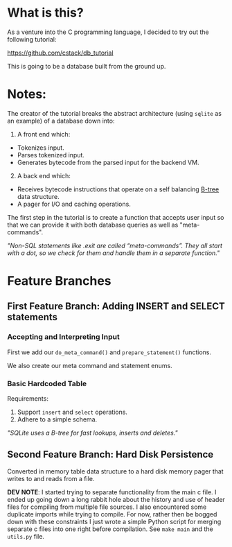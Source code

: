 # What is this?

As a venture into the C programming language, I decided to try out the following tutorial:

https://github.com/cstack/db_tutorial

This is going to be a database built from the ground up.


# Notes:

The creator of the tutorial breaks the abstract architecture (using `sqlite` as an example) of a database down into:
1. A front end which:
* Tokenizes input.
* Parses tokenized input.
* Generates bytecode from the parsed input for the backend VM.
2. A back end which:
* Receives bytecode instructions that operate on a self balancing [B-tree](https://en.wikipedia.org/wiki/B-tree) data structure.
* A pager for I/O and caching operations.

The first step in the tutorial is to create a function that accepts user input so that we can provide it with both database queries as well as "meta-commands".

_"Non-SQL statements like .exit are called “meta-commands”. They all start with a dot, so we check for them and handle them in a separate function."_

# Feature Branches

## First Feature Branch: Adding INSERT and SELECT statements

### Accepting and Interpreting Input

First we add our `do_meta_command()` and `prepare_statement()` functions.

We also create our meta command and statement enums.

### Basic Hardcoded Table

Requirements:
1. Support `insert` and `select` operations.
2. Adhere to a simple schema.

_"SQLite uses a B-tree for fast lookups, inserts and deletes."_


## Second Feature Branch: Hard Disk Persistence

Converted in memory table data structure to a hard disk memory pager that writes to and reads from a file.

**DEV NOTE**: I started trying to separate functionality from the main c file. I ended up going down a long rabbit hole about the history and use of header files for compiling from multiple file sources. I also encountered some duplicate imports while trying to compile. For now, rather then be bogged down with these constraints I just wrote a simple Python script for merging separate c files into one right before compilation. See `make main` and the `utils.py` file.

